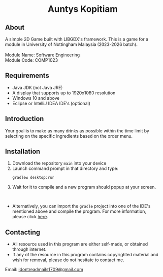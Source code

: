 <h1 align="center">Auntys Kopitiam</h1>

## About
A simple 2D Game built with LIBGDX's framework. This is a game for a module in University of Nottingham Malaysia (2023-2026 batch). <br><br>
Module Name: Software Engineering <br>
Module Code: COMP1023

## Requirements
* Java JDK (not Java JRE)
* A display that supports up to 1920x1080 resolution
* Windows 10 and above
* Eclipse or IntelliJ IDEA IDE's (optional)

## Introduction
Your goal is to make as many drinks as possible within the time limit by selecting on the specific ingredients based on the order menu.

## Installation
1. Download the repository `main` into your device
2. Launch command prompt in that directory and type: 
   ```sh
   gradlew desktop:run
   ```
3. Wait for it to compile and a new program should popup at your screen.
<br>

* Alternatively, you can import the `gradle` project into one of the IDE's mentioned above and compile the program. For more information, please click [here](https://libgdx.com/wiki/start/import-and-running).

## Contacting
* All resource used in this program are either self-made, or obtained through internet.
* If any of the resource in this program contains copyrighted material and wish for removal, please do not hesitate to contact me.

Email: idontreadmails1709@gmail.com
